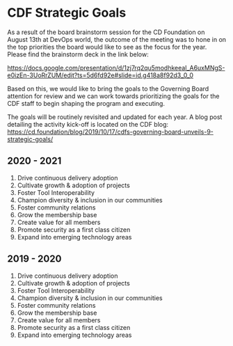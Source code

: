 # CDF Strategic Goals 

As a result of the board brainstorm session for the CD Foundation on August 13th at DevOps world, the outcome of the meeting was to hone in on the top priorities the board would like to see as the focus for the year.  Please find the brainstorm deck in the link below: 

https://docs.google.com/presentation/d/1zj7rq2qu5modhkeeaI_A6uxMNgS-e0izEn-3UoRrZUM/edit?ts=5d6fd92e#slide=id.g418a8f92d3_0_0

Based on this, we would like to bring the goals to the Governing Board attention for review and we can work towards prioritizing the goals for the CDF staff to begin shaping the program and executing. 

The goals will be routinely revisited and updated for each year. A blog post detailing the activity kick-off is located on the CDF blog: https://cd.foundation/blog/2019/10/17/cdfs-governing-board-unveils-9-strategic-goals/


## 2020 - 2021

1. Drive continuous delivery adoption
1. Cultivate growth & adoption of projects
1. Foster Tool Interoperability
1. Champion diversity & inclusion in our communities
1. Foster community relations
1. Grow the membership base
1. Create value for all members
1. Promote security as a first class citizen
1. Expand into emerging technology areas

## 2019 - 2020

1. Drive continuous delivery adoption
1. Cultivate growth & adoption of projects
1. Foster Tool Interoperability
1. Champion diversity & inclusion in our communities
1. Foster community relations
1. Grow the membership base
1. Create value for all members
1. Promote security as a first class citizen
1. Expand into emerging technology areas
